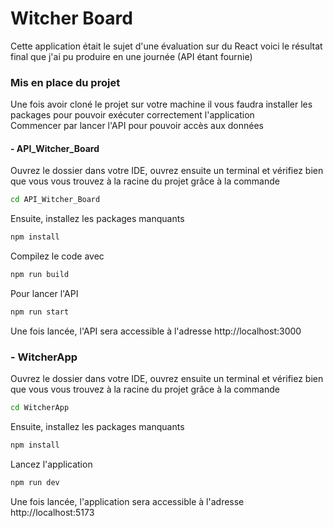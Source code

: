 # Witcher Board
Cette application était le sujet d'une évaluation sur du React voici le résultat final que j'ai pu produire en une journée (API étant fournie)
### Mis en place du projet

Une fois avoir cloné le projet sur votre machine il vous faudra installer les packages pour pouvoir exécuter correctement l'application
<br> Commencer par lancer l'API pour pouvoir accès aux données

#### - API_Witcher_Board
Ouvrez le dossier dans votre IDE, ouvrez ensuite un terminal et vérifiez bien que vous vous trouvez à la racine du projet grâce à la commande

```bash
cd API_Witcher_Board
```
Ensuite, installez les packages manquants
```bash
npm install
```
Compilez le code avec

```bash
npm run build
```
Pour lancer l'API

```bash
npm run start
```
Une fois lancée, l'API sera accessible à l'adresse http://localhost:3000

### - WitcherApp

Ouvrez le dossier dans votre IDE, ouvrez ensuite un terminal et vérifiez bien que vous vous trouvez à la racine du projet grâce à la commande
```bash
cd WitcherApp
```
Ensuite, installez les packages manquants
```bash
npm install
```
Lancez l'application
```bash
npm run dev
```
Une fois lancée, l'application sera accessible à l'adresse http://localhost:5173
